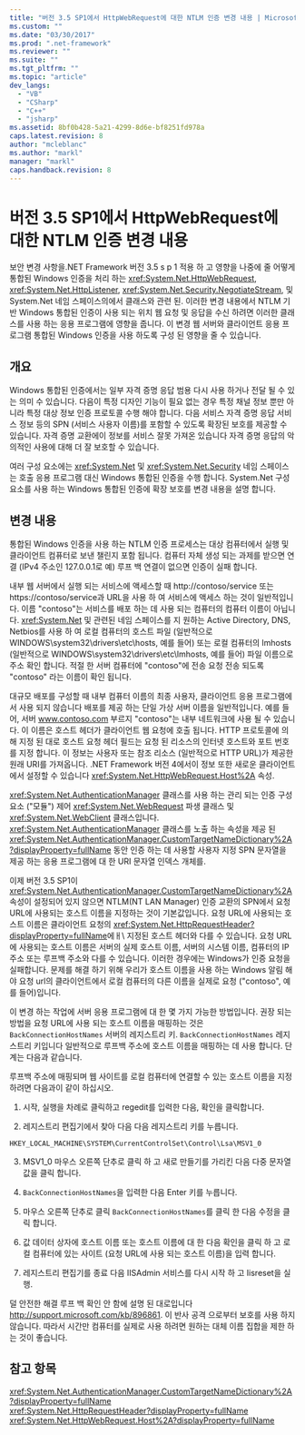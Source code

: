 ```yaml
---
title: "버전 3.5 SP1에서 HttpWebRequest에 대한 NTLM 인증 변경 내용 | Microsoft Docs"
ms.custom: ""
ms.date: "03/30/2017"
ms.prod: ".net-framework"
ms.reviewer: ""
ms.suite: ""
ms.tgt_pltfrm: ""
ms.topic: "article"
dev_langs: 
  - "VB"
  - "CSharp"
  - "C++"
  - "jsharp"
ms.assetid: 8bf0b428-5a21-4299-8d6e-bf8251fd978a
caps.latest.revision: 8
author: "mcleblanc"
ms.author: "markl"
manager: "markl"
caps.handback.revision: 8
---
```

# 버전 3.5 SP1에서 HttpWebRequest에 대한 NTLM 인증 변경 내용
보안 변경 사항을.NET Framework 버전 3.5 s p 1 적용 하 고 영향을 나중에 줄 어떻게 통합된 Windows 인증을 처리 하는 <xref:System.Net.HttpWebRequest>, <xref:System.Net.HttpListener>, <xref:System.Net.Security.NegotiateStream>, 및 System.Net 네임 스페이스의에서 클래스와 관련 된.  이러한 변경 내용에서 NTLM 기반 Windows 통합된 인증이 사용 되는 위치 웹 요청 및 응답을 수신 하려면 이러한 클래스를 사용 하는 응용 프로그램에 영향을 줍니다.  이 변경 웹 서버와 클라이언트 응용 프로그램 통합된 Windows 인증을 사용 하도록 구성 된 영향을 줄 수 있습니다.  
  
## 개요  
 Windows 통합된 인증에서는 일부 자격 증명 응답 범용 다시 사용 하거나 전달 될 수 있는 의미 수 있습니다.  다음이 특정 디자인 기능이 필요 없는 경우 특정 채널 정보 뿐만 아니라 특정 대상 정보 인증 프로토콜 수행 해야 합니다.  다음 서비스 자격 증명 응답 서비스 정보 등의 SPN \(서비스 사용자 이름\)를 포함할 수 있도록 확장된 보호를 제공할 수 있습니다.  자격 증명 교환에이 정보를 서비스 잘못 가져온 있습니다 자격 증명 응답의 악의적인 사용에 대해 더 잘 보호할 수 있습니다.  
  
 여러 구성 요소에는 <xref:System.Net> 및 <xref:System.Net.Security> 네임 스페이스는 호출 응용 프로그램 대신 Windows 통합된 인증을 수행 합니다.  System.Net 구성 요소를 사용 하는 Windows 통합된 인증에 확장 보호를 변경 내용을 설명 합니다.  
  
## 변경 내용  
 통합된 Windows 인증을 사용 하는 NTLM 인증 프로세스는 대상 컴퓨터에서 실행 및 클라이언트 컴퓨터로 보낸 챌린지 포함 됩니다.  컴퓨터 자체 생성 되는 과제를 받으면 연결 \(IPv4 주소인 127.0.0.1로 예\) 루프 백 연결이 없으면 인증이 실패 합니다.  
  
 내부 웹 서버에서 실행 되는 서비스에 액세스할 때 http:\/\/contoso\/service 또는 https:\/\/contoso\/service과 URL을 사용 하 여 서비스에 액세스 하는 것이 일반적입니다.  이름 "contoso"는 서비스를 배포 하는 데 사용 되는 컴퓨터의 컴퓨터 이름이 아닙니다.  <xref:System.Net> 및 관련된 네임 스페이스를 지 원하는 Active Directory, DNS, Netbios를 사용 하 여 로컬 컴퓨터의 호스트 파일 \(일반적으로 WINDOWS\\system32\\drivers\\etc\\hosts, 예를 들어\) 또는 로컬 컴퓨터의 lmhosts \(일반적으로 WINDOWS\\system32\\drivers\\etc\\lmhosts, 예를 들어\) 파일 이름으로 주소 확인 합니다.  적절 한 서버 컴퓨터에 "contoso"에 전송 요청 전송 되도록 "contoso" 라는 이름이 확인 됩니다.  
  
 대규모 배포를 구성할 때 내부 컴퓨터 이름의 최종 사용자, 클라이언트 응용 프로그램에서 사용 되지 않습니다 배포를 제공 하는 단일 가상 서버 이름을 일반적입니다.  예를 들어, 서버 www.contoso.com 부르지 "contoso"는 내부 네트워크에 사용 될 수 있습니다.  이 이름은 호스트 헤더가 클라이언트 웹 요청에 호출 됩니다.  HTTP 프로토콜에 의해 지정 된 대로 호스트 요청 헤더 필드는 요청 된 리소스의 인터넷 호스트와 포트 번호를 지정 합니다.  이 정보는 사용자 또는 참조 리소스 \(일반적으로 HTTP URL\)가 제공한 원래 URI를 가져옵니다.  .NET Framework 버전 4에서이 정보 또한 새로운 클라이언트에서 설정할 수 있습니다 <xref:System.Net.HttpWebRequest.Host%2A> 속성.  
  
 <xref:System.Net.AuthenticationManager> 클래스를 사용 하는 관리 되는 인증 구성 요소 \("모듈"\) 제어 <xref:System.Net.WebRequest> 파생 클래스 및 <xref:System.Net.WebClient> 클래스입니다.  <xref:System.Net.AuthenticationManager> 클래스를 노출 하는 속성을 제공 된 <xref:System.Net.AuthenticationManager.CustomTargetNameDictionary%2A?displayProperty=fullName> 동안 인증 하는 데 사용할 사용자 지정 SPN 문자열을 제공 하는 응용 프로그램에 대 한 URI 문자열 인덱스 개체를.  
  
 이제 버전 3.5 SP1이 <xref:System.Net.AuthenticationManager.CustomTargetNameDictionary%2A> 속성이 설정되어 있지 않으면 NTLM\(NT LAN Manager\) 인증 교환의 SPN에서 요청 URL에 사용되는 호스트 이름을 지정하는 것이 기본값입니다.  요청 URL에 사용되는 호스트 이름은 클라이언트 요청의 <xref:System.Net.HttpRequestHeader?displayProperty=fullName>에ㅐ\\ 지정된 호스트 헤더와 다를 수 있습니다.  요청 URL에 사용되는 호스트 이름은 서버의 실제 호스트 이름, 서버의 시스템 이름, 컴퓨터의 IP 주소 또는 루프백 주소와 다를 수 있습니다.  이러한 경우에는 Windows가 인증 요청을 실패합니다.  문제를 해결 하기 위해 우리가 호스트 이름을 사용 하는 Windows 알림 해야 요청 url의 클라이언트에서 로컬 컴퓨터의 다른 이름을 실제로 요청 \("contoso", 예를 들어\)입니다.  
  
 이 변경 하는 작업에 서버 응용 프로그램에 대 한 몇 가지 가능한 방법입니다.  권장 되는 방법을 요청 URL에 사용 되는 호스트 이름을 매핑하는 것은 `BackConnectionHostNames` 서버의 레지스트리 키.  `BackConnectionHostNames` 레지스트리 키입니다 일반적으로 루프백 주소에 호스트 이름을 매핑하는 데 사용 합니다.  단계는 다음과 같습니다.  
  
 루프백 주소에 매핑되며 웹 사이트를 로컬 컴퓨터에 연결할 수 있는 호스트 이름을 지정 하려면 다음과이 같이 하십시오.  
  
 1.  시작, 실행을 차례로 클릭하고 regedit를 입력한 다음, 확인을 클릭합니다.  
  
 2.  레지스트리 편집기에서 찾아 다음 다음 레지스트리 키를 누릅니다.  
  
 `HKEY_LOCAL_MACHINE\SYSTEM\CurrentControlSet\Control\Lsa\MSV1_0`  
  
 3.  MSV1\_0 마우스 오른쪽 단추로 클릭 하 고 새로 만들기를 가리킨 다음 다중 문자열 값을 클릭 합니다.  
  
 4.  `BackConnectionHostNames`을 입력한 다음 Enter 키를 누릅니다.  
  
 5.  마우스 오른쪽 단추로 클릭 `BackConnectionHostNames`를 클릭 한 다음 수정을 클릭 합니다.  
  
 6.  값 데이터 상자에 호스트 이름 또는 호스트 이름에 대 한 다음 확인을 클릭 하 고 로컬 컴퓨터에 있는 사이트 \(요청 URL에 사용 되는 호스트 이름\)을 입력 합니다.  
  
 7.  레지스트리 편집기를 종료 다음 IISAdmin 서비스를 다시 시작 하 고 Iisreset을 실행.  
  
 덜 안전한 해결 루프 백 확인 안 함에 설명 된 대로입니다 [http:\/\/support.microsoft.com\/kb\/896861](http://go.microsoft.com/fwlink/?LinkID=179657).  이 반사 공격 으로부터 보호를 사용 하지 않습니다.  따라서 시간만 컴퓨터를 실제로 사용 하려면 원하는 대체 이름 집합을 제한 하는 것이 좋습니다.  
  
## 참고 항목  
 <xref:System.Net.AuthenticationManager.CustomTargetNameDictionary%2A?displayProperty=fullName>   
 <xref:System.Net.HttpRequestHeader?displayProperty=fullName>   
 <xref:System.Net.HttpWebRequest.Host%2A?displayProperty=fullName>